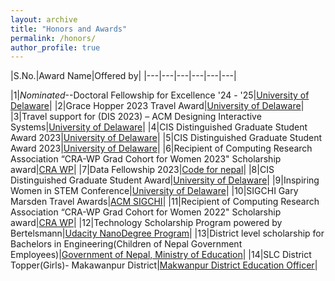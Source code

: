 ```yaml
---
layout: archive
title: "Honors and Awards"
permalink: /honors/
author_profile: true
---
```

|S.No.|Award Name|Offered by|
|---|---|---|---|---|---|

|1|_Nominated_--Doctoral Fellowship for Excellence '24 - '25|[University of Delaware](https://www.udel.edu/)|
|2|Grace Hopper 2023 Travel Award|[University of Delaware](https://www.cis.udel.edu/)|
|3|Travel support for (DIS 2023) – ACM Designing Interactive Systems|[University of Delaware](https://www.cis.udel.edu/)|
|4|CIS Distinguished Graduate Student Award 2023|[University of Delaware](https://www.cis.udel.edu/)|
|5|CIS Distinguished Graduate Student Award 2023|[University of Delaware](https://www.cis.udel.edu/)|
|6|Recipient of Computing Research Association “CRA-WP Grad Cohort for Women 2023" Scholarship award|[CRA WP](https://cra.org/cra-wp/)|
|7|Data Fellowship 2023|[Code for nepal](https://codefornepal.org/data-fellowship/)|
|8|CIS Distinguished Graduate Student Award|[University of Delaware](https://www.udel.edu/)|
|9|Inspiring Women in STEM Conference|[University of Delaware](https://delawarebio.site-ym.com/)|
|10|SIGCHI Gary Marsden Travel Awards|[ACM SIGCHI](https://www.acm.org/)|
|11|Recipient of Computing Research Association “CRA-WP Grad Cohort for Women 2022" Scholarship award|[CRA WP](https://cra.org/cra-wp/)|
|12|Technology Scholarship Program powered by Bertelsmann|[Udacity NanoDegree Program](https://www.udacity.com/)|
|13|District level scholarship for Bachelors in Engineering(Children of Nepal Government Employees)|[Government of Nepal, Ministry of Education](https://moest.gov.np/)|
|14|SLC District Topper(Girls)- Makawanpur District|[Makwanpur District Education Officer](https://www.moe.gov.np/)|

